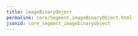 ```yaml
---
title: imageBinaryObject
permalink: core/Segment.imageBinaryObject.html
jsonid: core_segment_imagebinaryobject
---
```

